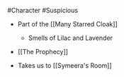 #Character #Suspicious

- Part of the [[Many Starred Cloak]]

	- Smells of Lilac and Lavender
- [[The Prophecy]]
- Takes us to [[Symeera's Room]]